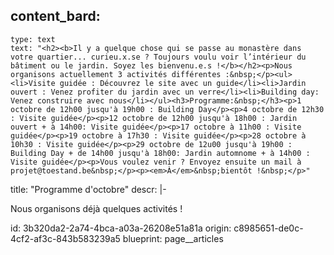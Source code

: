 content_bard:
  -
    type: text
    text: "<h2><b>Il y a quelque chose qui se passe au monastère dans votre quartier... curieu.x.se ? Toujours voulu voir l’intérieur du bâtiment ou le jardin. Soyez les bienvenu.e.s !</b></h2><p>Nous organisons actuellement 3 activités différentes :&nbsp;</p><ul><li>Visite guidée : Découvrez le site avec un guide</li><li>Jardin ouvert : Venez profiter du jardin avec un verre</li><li>Building day: Venez construire avec nous</li></ul><h3>Programme:&nbsp;</h3><p>1 octobre de 12h00 jusqu'à 19h00 : Building Day</p><p>4 octobre de 12h30 : Visite guidée</p><p>12 octobre de 12h00 jusqu'à 18h00 : Jardin ouvert + à 14h00: Visite guidée</p><p>17 octobre à 11h00 : Visite guidée</p><p>19 octobre à 17h30 : Visite guidée</p><p>28 octobre à 10h30 : Visite guidée</p><p>29 octobre de 12u00 jusqu'à 19h00 : Building Day + de 14h00 jusqu'à 18h00: Jardin automnome + à 14h00 : Visite guidée</p><p>Vous voulez venir ? Envoyez ensuite un mail à projet@toestand.be&nbsp;</p><p><em>À</em>&nbsp;bientôt !&nbsp;</p>"
title: "Programme d'octobre"
descr: |-
  <p>Nous organisons déjà quelques activités !
  </p>
id: 3b320da2-2a74-4bca-a03a-26208e51a81a
origin: c8985651-de0c-4cf2-af3c-843b583239a5
blueprint: page__articles
